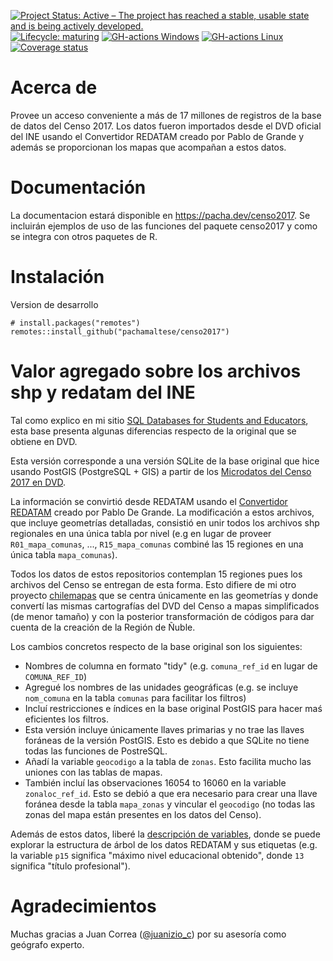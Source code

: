 <!-- badges: start -->
[![Project Status: Active – The project has reached a stable, usable state and is being actively developed.](https://www.repostatus.org/badges/latest/active.svg)](https://www.repostatus.org/#active)
[![Lifecycle: maturing](https://img.shields.io/badge/lifecycle-maturing-blue.svg)](https://www.tidyverse.org/lifecycle/#maturing)
[![GH-actions Windows](https://github.com/pachamaltese/censo2017/workflows/check-windows/badge.svg)](https://github.com/pachamaltese/censo2017/actions)
[![GH-actions Linux](https://github.com/pachamaltese/censo2017/workflows/check-linux/badge.svg)](https://github.com/pachamaltese/censo2017/actions)
[![Coverage status](https://codecov.io/gh/pachamaltese/censo2017/branch/master/graph/badge.svg)](https://codecov.io/github/pachamaltese/censo2017?branch=master)
<!-- badges: end -->

# Acerca de

Provee un acceso conveniente a más de 17 millones de registros de la base de datos del Censo 2017. Los datos fueron importados desde el DVD oficial del INE usando el Convertidor REDATAM creado por Pablo de Grande y además se proporcionan los mapas que acompañan a estos datos.
    
# Documentación

La documentacion estará disponible en https://pacha.dev/censo2017. Se incluirán ejemplos de uso de las funciones del paquete censo2017 y como se integra con otros paquetes de R.

# Instalación

Version de desarrollo
```
# install.packages("remotes")
remotes::install_github("pachamaltese/censo2017")
```

# Valor agregado sobre los archivos shp y redatam del INE

Tal como explico en mi sitio [SQL Databases for Students and Educators](https://db-edu.pacha.dev/), esta base presenta algunas diferencias respecto de la original que se obtiene en DVD.

Esta versión corresponde a una versión SQLite de la base original que hice usando PostGIS (PostgreSQL + GIS) a partir de los [Microdatos del Censo 2017 en DVD](https://www.ine.cl/prensa/2019/09/16/ine-pone-a-disposici%C3%B3n-la-base-de-microdatos-del-censo-2017). 

La información se convirtió desde REDATAM usando el [Convertidor REDATAM](https://github.com/discontinuos/redatam-converter) creado por Pablo De Grande. La modificación a estos archivos, que incluye geometrías detalladas, consistió en unir todos los archivos shp regionales en una única tabla por nivel (e.g en lugar de proveer `R01_mapa_comunas`, ..., `R15_mapa_comunas` combiné las 15 regiones en una única tabla `mapa_comunas`).

Todos los datos de estos repositorios contemplan 15 regiones pues los archivos del Censo se entregan de esta forma. Esto difiere de mi otro proyecto [chilemapas](https://[pacha.dev/chilemapas]) que se centra únicamente en las geometrías y donde convertí las mismas cartografías del DVD del Censo a mapas simplificados (de menor tamaño) y con la posterior transformación de códigos para dar cuenta de la creación de la Región de Ñuble.

Los cambios concretos respecto de la base original son los siguientes:
* Nombres de columna en formato "tidy" (e.g. `comuna_ref_id` en lugar de `COMUNA_REF_ID`)
* Agregué los nombres de las unidades geográficas (e.g. se incluye `nom_comuna` en la tabla `comunas` para facilitar los filtros)
* Incluí restricciones e índices en la base original PostGIS para hacer maś eficientes los filtros.
* Esta versión incluye únicamente llaves primarias y no trae las llaves foráneas de la versión PostGIS. Esto es debido a que SQLite no tiene todas las funciones de PostreSQL.
* Añadí la variable `geocodigo` a la tabla de `zonas`. Esto facilita mucho las uniones con las tablas de mapas.
* También incluí las observaciones 16054 to 16060 en la variable `zonaloc_ref_id`. Esto se debió a que era necesario para crear una llave foránea desde la tabla `mapa_zonas` y vincular el `geocodigo` (no todas las zonas del mapa están presentes en los datos del Censo).

Además de estos datos, liberé la [descripción de variables](https://db-edu.pacha.dev/censo2017-descripcion-variables.xml), donde se puede explorar la estructura de árbol de los datos REDATAM y sus etiquetas (e.g. la variable `p15` significa "máximo nivel educacional obtenido", donde `13` significa "título profesional").

# Agradecimientos

Muchas gracias a Juan Correa ([\@juanizio_c](https://twitter.com/Juanizio_C)) por su asesoría como geógrafo experto.
